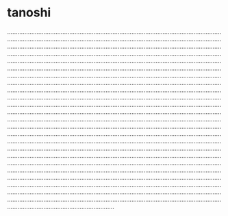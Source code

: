 # tanoshi

..............................................................................................................................................................................................................................................................................................................................................................................................................................................................................................................................................................................................................................................................................................................................................................................................................................................................................................................................................................................................................................................................................................................................................................................................................................................................................................................................................................................................................................................................................................................................................................................................................................................................................................................................................................................................................................................................................................................................................................................................................................................................................................................................................................................................................................................................................................................................................................................................................................................................................................................................................................................................................................................................................................................................................................................................................................................................................................................................................................................................................................................................................................................................................................